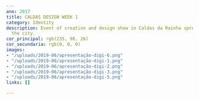 ```yaml
---
ano: 2017
title: CALDAS DESIGN WEEK 1
category: Identity
description: Event of creation and design show in Caldas da Rainha spread throughout
  the city.
cor_principal: rgb(235, 98, 26)
cor_secundaria: rgb(0, 0, 0)
images:
- "/uploads/2019-06/apresentação-digi-6.png"
- "/uploads/2019-06/apresentação-digi-1.png"
- "/uploads/2019-06/apresentação-digi-2.png"
- "/uploads/2019-06/apresentação-digi-3.png"
- "/uploads/2019-06/apresentação-digi-5.png"
links: []

---
```


